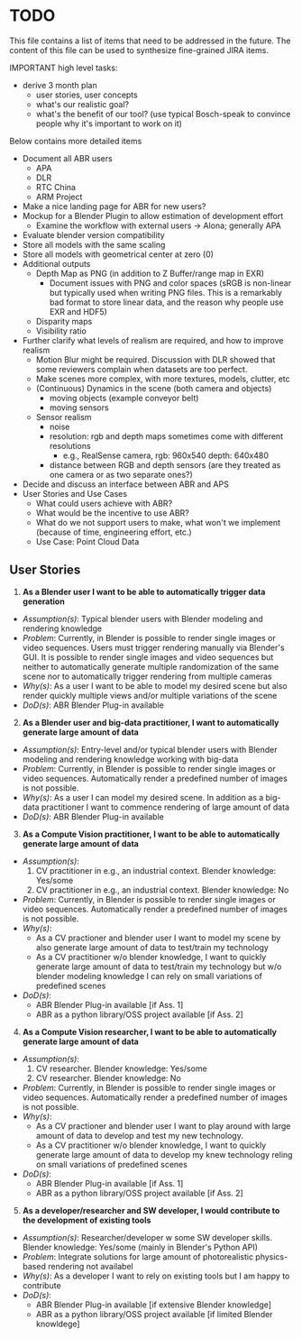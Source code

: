 # TODO

This file contains a list of items that need to be addressed in the future.
The content of this file can be used to synthesize fine-grained JIRA items.

IMPORTANT high level tasks:

* derive 3 month plan
  + user stories, user concepts
  + what's our realistic goal?
  + what's the benefit of our tool? (use typical Bosch-speak to convince people
    why it's important to work on it)

Below contains more detailed items

* Document all ABR users
  - APA
  - DLR
  - RTC China
  - ARM Project
* Make a nice landing page for ABR for new users?
* Mockup for a Blender Plugin to allow estimation of development effort
  + Examine the workflow with external users -> Alona; generally APA
* Evaluate blender version compatibility
* Store all models with the same scaling
* Store all models with geometrical center at zero (0)
* Additional outputs
  + Depth Map as PNG (in addition to Z Buffer/range map in EXR)
    - Document issues with PNG and color spaces (sRGB is non-linear but
      typically used when writing PNG files. This is a remarkably bad format to
      store linear data, and the reason why people use EXR and HDF5)
  + Disparity maps
  + Visibility ratio
* Further clarify what levels of realism are required, and how to improve
  realism
  + Motion Blur might be required. Discussion with DLR showed that some
    reviewers complain when datasets are too perfect.
  + Make scenes more complex, with more textures, models, clutter, etc
  + (Continuous) Dynamics in the scene (both camera and objects)
    - moving objects (example conveyor belt)
    - moving sensors
  + Sensor realism
    - noise
    - resolution: rgb and depth maps sometimes come with different resolutions
        - e.g., RealSense camera, rgb: 960x540 depth: 640x480
    - distance between RGB and depth sensors (are they treated as one camera or as two separate ones?)
* Decide and discuss an interface between ABR and APS
* User Stories and Use Cases
  + What could users achieve with ABR?
  + What would be the incentive to use ABR?
  + What do we not support users to make, what won't we implement (because of
    time, engineering effort, etc.)
  + Use Case: Point Cloud Data


## User Stories

1. **As a Blender user I want to be able to automatically trigger data generation**
  * *Assumption(s)*: Typical blender users with Blender modeling and rendering knowledge
  * *Problem*: Currently, in Blender is possible to render single images or video sequences. 
  Users must trigger rendering manually via Blender's GUI. It is possible to render single 
  images and video sequences but neither to automatically generate multiple randomization of the same
  scene nor to automatically trigger rendering from multiple cameras
  * *Why(s)*: As a user I want to be able to model my desired scene but also render quickly multiple views 
  and/or multiple variations of the scene
  * *DoD(s)*: ABR Blender Plug-in available

2. **As a Blender user and big-data practitioner, I want to automatically generate large amount of data**
  * *Assumption(s)*: Entry-level and/or typical blender users with Blender modeling and rendering 
  knowledge working with big-data
  * *Problem*: Currently, in Blender is possible to render single images or video sequences.
Automatically render a predefined number of images is not possible.
  * *Why(s)*: As a user I can model my desired scene. In addition as a big-data practitioner I want to 
  commence rendering of large amount of data
  * *DoD(s)*: ABR Blender Plug-in available

3. **As a Compute Vision practitioner, I want to be able to automatically generate large amount of data**
  * *Assumption(s)*: 
    1. CV practitioner in e.g., an industrial context. Blender knowledge: Yes/some
    2. CV practitioner in e.g., an industrial context. Blender knowledge: No
  * *Problem*: Currently, in Blender is possible to render single images or video sequences.
  Automatically render a predefined number of images is not possible.
  * *Why(s)*:
    - As a CV practioner and blender user I want to model my scene by also generate large amount of 
    data to test/train my technology
    - As a CV practitioner w/o blender knowledge, I want to quickly generate large amount of data to test/train
    my technology but w/o blender modeling knowledge I can rely on small variations of predefined scenes
  * *DoD(s)*:
    - ABR Blender Plug-in available [if Ass. 1]
    - ABR as a python library/OSS project available [if Ass. 2]

4. **As a Compute Vision researcher, I want to be able to automatically generate large amount of data**
  * *Assumption(s)*:
    1. CV researcher. Blender knowledge: Yes/some
    2. CV researcher. Blender knowledge: No
  * *Problem*: Currently, in Blender is possible to render single images or video sequences.
  Automatically render a predefined number of images is not possible.
  * *Why(s)*:
    - As a CV practioner and blender user I want to play around with large amount of data to develop and 
    test my new technology.
    - As a CV practitioner w/o blender knowledge, I want to quickly generate large amount of data to 
    develop my knew technology reling on small variations of predefined scenes
  * *DoD(s)*:
    - ABR Blender Plug-in available [if Ass. 1]
    - ABR as a python library/OSS project available [if Ass. 2]

5. **As a developer/researcher and SW developer, I would contribute to the development of existing tools**
  * *Assumption(s)*: Researcher/developer w some SW developer skills. Blender knowledge: Yes/some (mainly in Blender's Python API)
  * *Problem*: Integrate solutions for large amount of photorealistic physics-based rendering not availabel
  * *Why(s)*: As a developer I want to rely on existing tools but I am happy to contribute
  * *DoD(s)*: 
    - ABR Blender Plug-in available [if extensive Blender knowledge]
    - ABR as a python library/OSS project available [if limited Blender knowldege]
